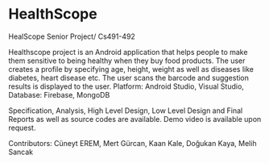 # HealthScope

HealScope Senior Project/ Cs491-492

Healthscope project is an Android application that helps people to make them sensitive to being healthy when they buy food products. 
The user creates a profile by specifying age, height, weight as well as diseases like diabetes, heart disease etc. 
The user scans the barcode and suggestion results is displayed to the user.
Platform: Android Studio, Visual Studio, Database: Firebase, MongoDB

Specification, Analysis, High Level Design, Low Level Design and Final Reports as well as source codes are available. 
Demo video is available upon request.

Contributors: Cüneyt EREM, Mert Gürcan, Kaan Kale, Doğukan Kaya, Melih Sancak  



